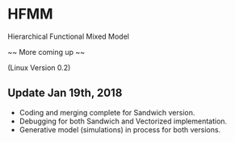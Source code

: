 # HFMM
Hierarchical Functional Mixed Model

~~ More coming up ~~

(Linux Version 0.2)
## Update Jan 19th, 2018
* Coding and merging complete for Sandwich version.
* Debugging for both Sandwich and Vectorized implementation.
* Generative model (simulations) in process for both versions.
